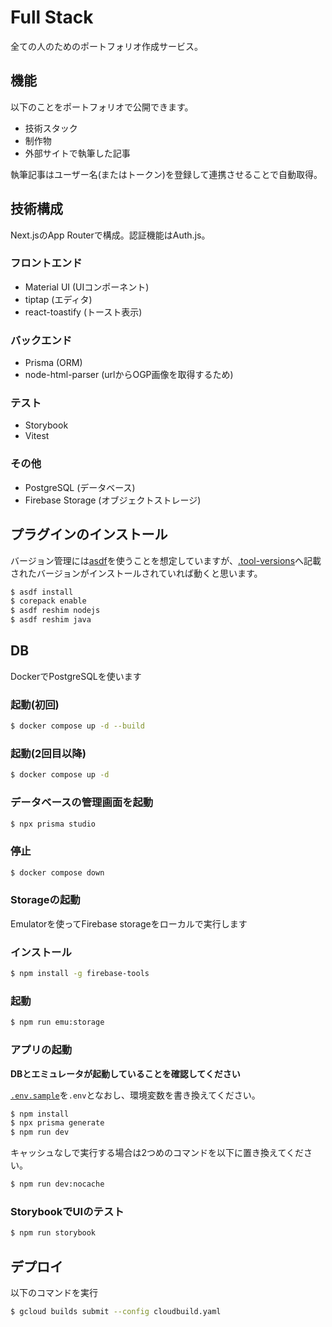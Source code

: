 # Full Stack

全ての人のためのポートフォリオ作成サービス。

## 機能

以下のことをポートフォリオで公開できます。

- 技術スタック
- 制作物
- 外部サイトで執筆した記事

執筆記事はユーザー名(またはトークン)を登録して連携させることで自動取得。

## 技術構成

Next.jsのApp Routerで構成。認証機能はAuth.js。

### フロントエンド

- Material UI (UIコンポーネント)
- tiptap (エディタ)
- react-toastify (トースト表示)

### バックエンド

- Prisma (ORM)
- node-html-parser (urlからOGP画像を取得するため)

### テスト

- Storybook
- Vitest

### その他

- PostgreSQL (データベース)
- Firebase Storage (オブジェクトストレージ)

## プラグインのインストール

バージョン管理には[asdf](https://asdf-vm.com)を使うことを想定していますが、[.tool-versions](./.tool-versions)へ記載されたバージョンがインストールされていれば動くと思います。

```bash
$ asdf install
$ corepack enable
$ asdf reshim nodejs
$ asdf reshim java
```

## DB

DockerでPostgreSQLを使います

### 起動(初回)

```bash
$ docker compose up -d --build
```

### 起動(2回目以降)

```bash
$ docker compose up -d
```

### データベースの管理画面を起動

```bash
$ npx prisma studio
```

### 停止

```bash
$ docker compose down
```

### Storageの起動

Emulatorを使ってFirebase storageをローカルで実行します

### インストール

```bash
$ npm install -g firebase-tools
```

### 起動

```bash
$ npm run emu:storage
```

### アプリの起動

**DBとエミュレータが起動していることを確認してください**

[`.env.sample`](./.env.sample)を`.env`となおし、環境変数を書き換えてください。

```bash
$ npm install
$ npx prisma generate
$ npm run dev
```

キャッシュなしで実行する場合は2つめのコマンドを以下に置き換えてください。

```bash
$ npm run dev:nocache
```

### StorybookでUIのテスト

```bash
$ npm run storybook
```

## デプロイ

以下のコマンドを実行

```bash
$ gcloud builds submit --config cloudbuild.yaml
```

